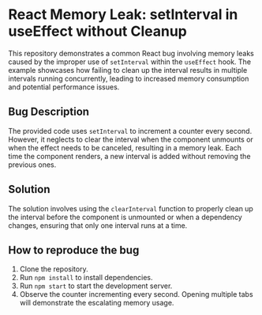 # React Memory Leak: setInterval in useEffect without Cleanup

This repository demonstrates a common React bug involving memory leaks caused by the improper use of `setInterval` within the `useEffect` hook. The example showcases how failing to clean up the interval results in multiple intervals running concurrently, leading to increased memory consumption and potential performance issues.

## Bug Description

The provided code uses `setInterval` to increment a counter every second.  However, it neglects to clear the interval when the component unmounts or when the effect needs to be canceled, resulting in a memory leak.  Each time the component renders, a new interval is added without removing the previous ones.

## Solution

The solution involves using the `clearInterval` function to properly clean up the interval before the component is unmounted or when a dependency changes, ensuring that only one interval runs at a time.

## How to reproduce the bug

1. Clone the repository.
2. Run `npm install` to install dependencies.
3. Run `npm start` to start the development server.
4. Observe the counter incrementing every second.  Opening multiple tabs will demonstrate the escalating memory usage.
